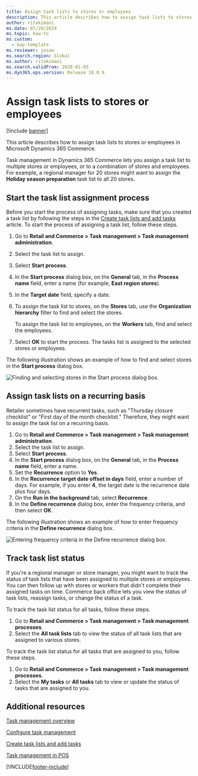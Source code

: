 ```yaml
---
title: Assign task lists to stores or employees
description: This article describes how to assign task lists to stores or employees in Microsoft Dynamics 365 Commerce.
author: ritakimani
ms.date: 07/29/2024
ms.topic: how-to
ms.custom: 
  - bap-template
ms.reviewer: josaw
ms.search.region: Global
ms.author: ritakimani
ms.search.validFrom: 2020-02-03
ms.dyn365.ops.version: Release 10.0.9
---
```


# Assign task lists to stores or employees

[!include [banner](includes/banner.md)]

This article describes how to assign task lists to stores or employees in Microsoft Dynamics 365 Commerce.

Task management in Dynamics 365 Commerce lets you assign a task list to multiple stores or employees, or to a combination of stores and employees. For example, a regional manager for 20 stores might want to assign the **Holiday season preparation** task list to all 20 stores.

## Start the task list assignment process

Before you start the process of assigning tasks, make sure that you created a task list by following the steps in the [Create task lists and add tasks](task-mgmt-create-lists.md) article. To start the process of assigning a task list, follow these steps.

1. Go to **Retail and Commerce \> Task management \> Task management administration**.
1. Select the task list to assign.
1. Select **Start process**.
1. In the **Start process** dialog box, on the **General** tab, in the **Process name** field, enter a name (for example, **East region stores**).
1. In the **Target date** field, specify a date.
1. To assign the task list to stores, on the **Stores** tab, use the **Organization hierarchy** filter to find and select the stores.

    To assign the task list to employees, on the **Workers** tab, find and select the employees.

1. Select **OK** to start the process. The tasks list is assigned to the selected stores or employees.

The following illustration shows an example of how to find and select stores in the **Start process** dialog box.

![Finding and selecting stores in the Start process dialog box.](media/HQ-Assign-Tasks-Lists.png)

## Assign task lists on a recurring basis

Retailer sometimes have recurrent tasks, such as "Thursday closure checklist" or "First day of the month checklist." Therefore, they might want to assign the task list on a recurring basis.

1. Go to **Retail and Commerce \> Task management \> Task management administration**.
1. Select the task list to assign.
1. Select **Start process**.
1. In the **Start process** dialog box, on the **General** tab, in the **Process name** field, enter a name.
1. Set the **Recurrence** option to **Yes**.
1. In the **Recurrence target date offset in days** field, enter a number of days. For example, if you enter **4**, the target date is the recurrence date plus four days.
1. On the **Run in the background** tab, select **Recurrence**.
1. In the **Define recurrence** dialog box, enter the frequency criteria, and then select **OK**.

The following illustration shows an example of how to enter frequency criteria in the **Define recurrence** dialog box.

![Entering frequency criteria in the Define recurrence dialog box.](media/HQ-Assign-Tasks-Lists-Recurrently.png)

## Track task list status

If you're a regional manager or store manager, you might want to track the status of task lists that have been assigned to multiple stores or employees. You can then follow up with stores or workers that didn't complete their assigned tasks on time. Commerce back office lets you view the status of task lists, reassign tasks, or change the status of a task.

To track the task list status for all tasks, follow these steps.

1. Go to **Retail and Commerce \> Task management \> Task management processes**.
1. Select the **All task lists** tab to view the status of all task lists that are assigned to various stores.

To track the task list status for all tasks that are assigned to you, follow these steps.

1. Go to **Retail and Commerce \> Task management \> Task management processes**.
1. Select the **My tasks** or **All tasks** tab to view or update the status of tasks that are assigned to you.

## Additional resources

[Task management overview](task-mgmt-overview.md)

[Configure task management](task-mgmt-configure.md)

[Create task lists and add tasks](task-mgmt-create-lists.md)

[Task management in POS](task-mgmt-POS.md)


[!INCLUDE[footer-include](../includes/footer-banner.md)]
